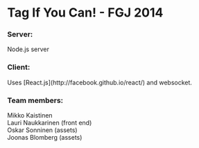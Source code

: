 Tag If You Can! - FGJ 2014
===========

<h3>Server:</h3>
Node.js server

<h3>Client:</h3>
Uses [React.js](http://facebook.github.io/react/) and websocket.

<h3>Team members:</h3>
Mikko Kaistinen <br>
Lauri Naukkarinen (front end) <br>
Oskar Sonninen (assets) <br>
Joonas Blomberg (assets)
